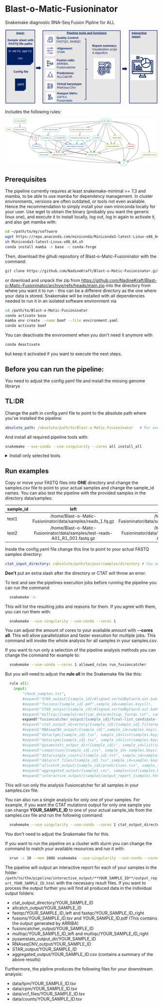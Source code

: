 # Blast-o-Matic-Fusioninator

Snakemake diagnostic RNA-Seq Fusion Pipline for ALL

![Blast-o-Matic-Fusionator](Pipeline_Workflow.png?raw=true)


Includes the following rules:

![Rulegraph](rulegraph.svg?raw=true)

##  Prerequisites

The pipeline currently requires at least snakemake-minimal >= 7.3 and mamba, to be able to use mamba for dependency management.
In cluster environments, versions are often outdated, or tools not even available. Hence the recommendation to simply install your own miniconda locally for your user. Use wget to obtain the binary (probably you want the generic linux one), and execute it to install locally, log out, log in again to activate it, and also get mamba with:
```bash
cd ~/path/to/my/software
wget https://repo.anaconda.com/miniconda/Miniconda3-latest-Linux-x86_64.sh
sh Miniconda3-latest-Linux-x86_64.sh
conda install mamba -n base -c conda-forge
```

Then, download the gihub repository of Blast-o-Matic-Fusioninator with the command: 
```bash
git clone https://github.com/NadineKraft/Blast-o-Matic-Fusioninator.git 
```
or download and unpack the zip from https://github.com/NadineKraft/Blast-o-Matic-Fusioninator/archive/refs/heads/main.zip
into the directory from where you want it to run - this can be a different directory as the one where your data is stored.
Snakemake will be installed with all dependencies needed to run it in an isolated software environment via

```bash
cd /path/to/Blast-o-Matic-Fusioninator
conda activate base
mamba env create --name bomf --file environment.yaml
conda activate bomf
```

You can deactivate the environment when you don't need it anymore with 

```bash
conda deactivate 
```
but keep it activated if you want to execute the next steps.

## Before you can run the pipeline:
You need to adjust the config.yaml file and install the missing genome librarys


## TL:DR
Change the path in config.yaml file to point to the absolute path where you've installed the pipeline:

```yaml
absolute_path: /absolute/path/to/Blast-o-Matic-Fusioninator   # For example: /home/Blast-o-Matic-Fusioninator
```
And install all required pipeline tools with:

```bash
snakemake --use-conda --use-singularity --cores all install_all
```

<details>
  <summary>Install only selected tools</summary>
  
  ### Install only selected tools
  If you don't want to install all tools and references for the pipeline because you already have some of them you can select the missing ones and install them individually:

  ### CTAT mutations

  To install CTAT mutations genome library edit in the config.yaml the path
  
  ```yaml
  ctat_genome_lib_build_dir: /path/where/the/ctat_genome_library_shall_be_installed # You need the absolute path here
  ```

  and run the following commands:
  
  ```bash
  snakemake --cores 1 pull_ctat_mutations_singularity_image
  snakemake --cores 1 install_ctat_mutations
  snakemake --cores 1 run_ctat_genome_lib_builder
  ```
  This will install the Plug-n-Play genome library needed for running CTAT mutations. Keep in mind, that this will need at least 78 GB space. 
  If you already have a CTAT mutations Genome library installed, you can adjust the path ctat_genome_lib_build_dir in the config.yaml with the actual path and skip this installation. 
  
  ### ALLCatchR
  Install the ALLCatchR with the command:
  ```bash
  snakemake --cores 1 install_allcatchr
  ```
  
  ## RNASeqCNV 
  Install RNASeqCnv with the command:
  ```bash
  snakemake --use-conda --cores 1 install_rnaseq_cnv
  ```
  
  
  ### Fusioncatcher
  See: https://github.com/ndaniel/fusioncatcher for more information or install and download the fusioncatcher db with:
  ```bash
  conda config --add channels defaults
  conda config --add channels bioconda
  conda config --add channels conda-forge
  conda create -n fusioncatcher fusioncatcher
  source activate fusioncatcher
  download-human-db.sh
  ```
  Now adjust in config.yaml the rna_fusion_data_directory with the installed path to the downloaded human_v102 directory.
  ```yaml
  rna_fusion_data_directory: /path/to/fusioncatcher/data/human_v102
  ```
  
  ### ARRIBA draw fusions
  In order to produce arribas publication-quality visualizations of the transcripts involved in predicted fusions it needs to be installed with the command
  ```bash
  snakemake --cores 1 --use-conda install_arriba_draw_fusions
  ```
  This will download and install arrbia version 2.4.0 and its' database in the same directory as the pipeline.  
  
  ### STAR reference files
  You can download your STAR reference and gtf file or use the pipeline to get them. You only need to adjust the paths inside the config.yaml to point where they are or should be stored.
  
  If you want the pipeline to download them, you need to edit the path in config.yaml for star_files to the path where the reference files should be downloadet and stored.
  Then run 
  
  ```bash
    snakemake --cores 1 download_star_ref
  ```
  
  Adjust now the paths of star_ref and star_gtf in the config.yaml to point to the actual files.
  ```yaml
  star_ref: /path/to/STAR_indexfiles/GRCh38.primary_assembly.genome.fa
  star_gtf: /path/to/STAR_indexfiles/gencode.v32.annotation.gtf
  ```
  
  Generate the STAR genome_index with
  
  ```bash
    snakemake --cores all index
  ```
  Now you have all needed reference files and tools to run the pipeline. 
</details>




## Run examples
Copy or move your FASTQ files into **ONE** directory and change the samples.csv file to point to your actual samples and change the sample_id names. You can also test the pipeline with the provided samples in the directory data/samples:

| sample_id   |      left     |  right |
|----------|:-------------:|------:|
| test1 |  /home/Blast-o-Matic-Fusioninator/data/samples/reads_1.fq.gz	 | /home/Blast-o-Matic-Fusioninator/data/samples/reads_2.fq.gz |
| test2 |  /home/Blast-o-Matic-Fusioninator/data/samples/test-reads-A01_R1_001.fastq.gz | /home/Blast-o-Matic-Fusioninator/data/samples/test-reads-A01_R2_001.fastq.gz |


Inside the config.yaml file change this line to point to your actual FASTQ samples directory:
```yaml
ctat_input_directory: /absolute/path/to/your/samples/directory # You need the absolute path here!   # For example: /home/Blast-o-Matic-Fusioninator/data/samples
```
**Don't** put an extra slash after the directory or CTAT will throw an error.

To test and see the pipelines execution jobs before running the pipeline you can run the command:
```bash
  snakemake -n
```
This will list the resulting jobs and reasons for them. If you agree with them, you can run them with:
```bash
  snakemake --use-singularity --use-conda --cores 1
```
You can adjust the amount of cores to your available amount with **--cores all**. This will allow parallelization and faster execution for multiple jobs. 
This command will invoke the whole analysis for all samples in your samples.csv.

If you want to run only a selection of the pipeline analysis methods you can change the command for example to:

```bash
  snakemake --use-conda --cores 1 allowed_rules run_fusioncatcher
```
But you will need to adjust the **rule all** in the Snakemake file like this: 

```python
  rule all:
    input:
        "check_samples.txt",
        #expand("STAR_output/{sample_id}/Aligned.sortedByCoord.out.bam.bai", sample_id=list(samples.keys())),
        #expand("fusions/{sample_id}.pdf",sample_id=samples.keys()),
        #expand("STAR_output/{sample_id}/Aligned.sortedByCoord.out.bam",sample_id=list(samples.keys())),
        #expand("multiqc/{sample}/multiqc_data/multiqc_fastqc.txt", sample=fastq_dataframe['sample_id']),
        expand("fusioncatcher_output/{sample_id}/final-list_candidate-fusion-genes.txt",sample_id=list(samples.keys())),
        #expand("ctat_output_directory/{sample_id}/{sample_id}.filtered.vcf.gz",sample_id=samples_test.keys()),
        #expand("RNAseqCNV_output/{sample_id}",sample_id=samples.keys()),
        #expand("data/tpm/{sample_id}.tsv", sample_id=list(samples.keys())),
        #expand("data/cpm/{sample_id}.tsv", sample_id=list(samples.keys())),
        #expand("pysamstats_output_dir/{sample_id}/", sample_id=list(samples.keys())),
        #expand("comparison/{sample_id}.csv", sample_id= samples.keys()),
        #expand("data/single_counts/{sample_id}.txt", sample_id=samples.keys()),
        #expand("data/vcf_files/{sample_id}.tsv",sample_id=samples.keys()),
        #expand("allcatch_output/{sample_id}/predictions.tsv", sample_id= samples.keys()),
        #expand("aggregated_output/{sample}.csv", sample=list(samples.keys())),
        #expand("interactive_output/{sample}/output_report_{sample}.html",  sample=list(samples.keys()))
```

This will run only the analysis Fusioncatcher for all samples in your samples.csv file.

You can also run a single analysis for only one of your samples.
For example, if you want the CTAT mutations output for only one sample you can change **YOUR_SAMPLE_ID** to one of your 
actual sample_ids from the samples.csv file and run the following command:
```bash
  snakemake --use-singularity --use-conda --cores 1 ctat_output_directory/YOUR_SAMPLE_ID/
```
You don't need to adjust the Snakemake file for this.

If you want to run the pipeline on a cluster with slurm you can change the command to match your available resources and run it with:
```bash
  srun -c 10 --mem 100G snakemake --use-singularity --use-conda --cores 10 --resources threads=100 -j 10
```

The pipeline will output an interactive report for each of your samples in the folder `/path/to/the/pipeline/interactive_output/**YOUR_SAMPLE_ID**/output_report_YOUR_SAMPLE_ID.html` with the necessary result files. 
If you want to process the output further you will find all produced data in the individual output folders:
* ctat_output_directory/YOUR_SAMPLE_ID
* allcatch_output/YOUR_SAMPLE_ID
* fastqc/YOUR_SAMPLE_ID_left and fastqc/YOUR_SAMPLE_ID_right
* fusions/YOUR_SAMPLE_ID.tsv and YOUR_SAMPLE_ID.pdf (This contains the output generated by ARRIBA)
* fusioncatcher_output/YOUR_SAMPLE_ID
* multiqc/YOUR_SAMPLE_ID_left and multiqc/YOUR_SAMPLE_ID_right
* pysamstats_output_dir/YOUR_SAMPLE_ID
* RNAseqCNV_output/YOUR_SAMPLE_ID
* STAR_output/YOUR_SAMPLE_ID
*  aggregated_output/YOUR_SAMPLE_ID.csv (contains a summary of the above results)

Furthermore, the pipline produces the following files for your downstream analysis:   
* data/tpm/YOUR_SAMPLE_ID.tsv
* data/cpm/YOUR_SAMPLE_ID.tsv
* data/vcf_files/YOUR_SAMPLE_ID.tsv
* data/counts/YOUR_SAMPLE_ID.tsv

